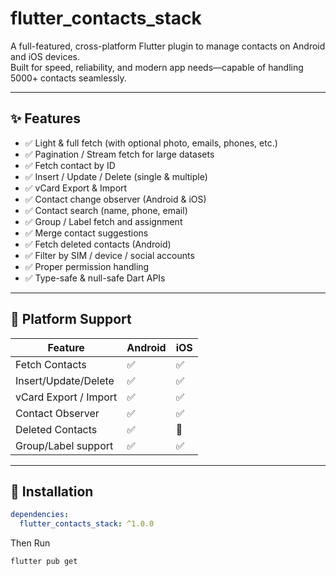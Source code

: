 # flutter_contacts_stack

A full-featured, cross-platform Flutter plugin to manage contacts on Android and iOS devices.  
Built for speed, reliability, and modern app needs—capable of handling 5000+ contacts seamlessly.

---

## ✨ Features

- ✅ Light & full fetch (with optional photo, emails, phones, etc.)
- ✅ Pagination / Stream fetch for large datasets
- ✅ Fetch contact by ID
- ✅ Insert / Update / Delete (single & multiple)
- ✅ vCard Export & Import
- ✅ Contact change observer (Android & iOS)
- ✅ Contact search (name, phone, email)
- ✅ Group / Label fetch and assignment
- ✅ Merge contact suggestions
- ✅ Fetch deleted contacts (Android)
- ✅ Filter by SIM / device / social accounts
- ✅ Proper permission handling
- ✅ Type-safe & null-safe Dart APIs

---

## 🔧 Platform Support

| Feature               | Android | iOS |
|-----------------------|---------|-----|
| Fetch Contacts        | ✅      | ✅  |
| Insert/Update/Delete  | ✅      | ✅  |
| vCard Export / Import | ✅      | ✅  |
| Contact Observer      | ✅      | ✅  |
| Deleted Contacts      | ✅      | 🚫  |
| Group/Label support   | ✅      | ✅  |

---

## 🚀 Installation

```yaml
dependencies:
  flutter_contacts_stack: ^1.0.0
```

Then Run

```bash
flutter pub get
```



